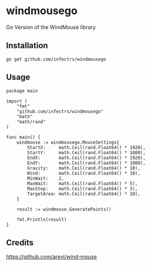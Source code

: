 # windmousego
Go Version of the WindMouse library

## Installation

`go get github.com/infectrs/windmousego`
## Usage

```golang
package main

import (
	"fmt"
	"github.com/infectrs/windmousego"
	"math"
	"math/rand"
)

func main() {
	windmouse := windmousego.MouseSettings{
		StartX:     math.Ceil(rand.Float64() * 1920),
		StartY:     math.Ceil(rand.Float64() * 1080),
		EndX:       math.Ceil(rand.Float64() * 1920),
		EndY:       math.Ceil(rand.Float64() * 1080),
		Gravity:    math.Ceil(rand.Float64() * 10),
		Wind:       math.Ceil(rand.Float64() * 10),
		MinWait:    2,
		MaxWait:    math.Ceil(rand.Float64() * 5),
		MaxStep:    math.Ceil(rand.Float64() * 3),
		TargetArea: math.Ceil(rand.Float64() * 10),
	}

	result := windmouse.GeneratePoints()

	fmt.Println(result)
}
```
## Credits

https://github.com/arevi/wind-mouse
